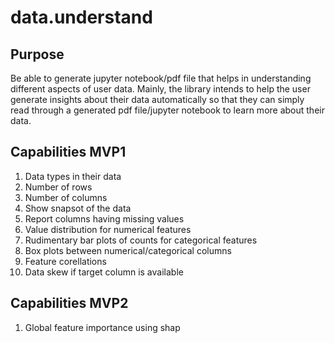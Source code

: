 # data.understand

## Purpose
Be able to generate jupyter notebook/pdf file that helps in understanding different aspects of user data. Mainly, the library intends to help the user generate insights about their data automatically so that they can simply read through a generated pdf file/jupyter notebook to learn more about their data.

## Capabilities MVP1
1. Data types in their data
2. Number of rows
3. Number of columns
4. Show snapsot of the data
5. Report columns having missing values
6. Value distribution for numerical features
7. Rudimentary bar plots of counts for categorical features
8. Box plots between numerical/categorical columns
9. Feature corellations
10. Data skew if target column is available

## Capabilities MVP2
1. Global feature importance using shap
